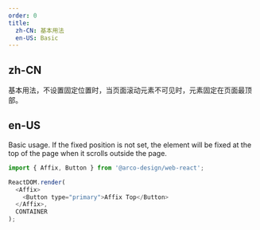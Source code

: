 ```yaml
---
order: 0
title:
  zh-CN: 基本用法
  en-US: Basic
---
```


## zh-CN

基本用法，不设置固定位置时，当页面滚动元素不可见时，元素固定在页面最顶部。

## en-US

Basic usage. If the fixed position is not set, the element will be fixed at the top of the page when it scrolls outside the page.

```js
import { Affix, Button } from '@arco-design/web-react';

ReactDOM.render(
  <Affix>
    <Button type="primary">Affix Top</Button>
  </Affix>,
  CONTAINER
);
```
